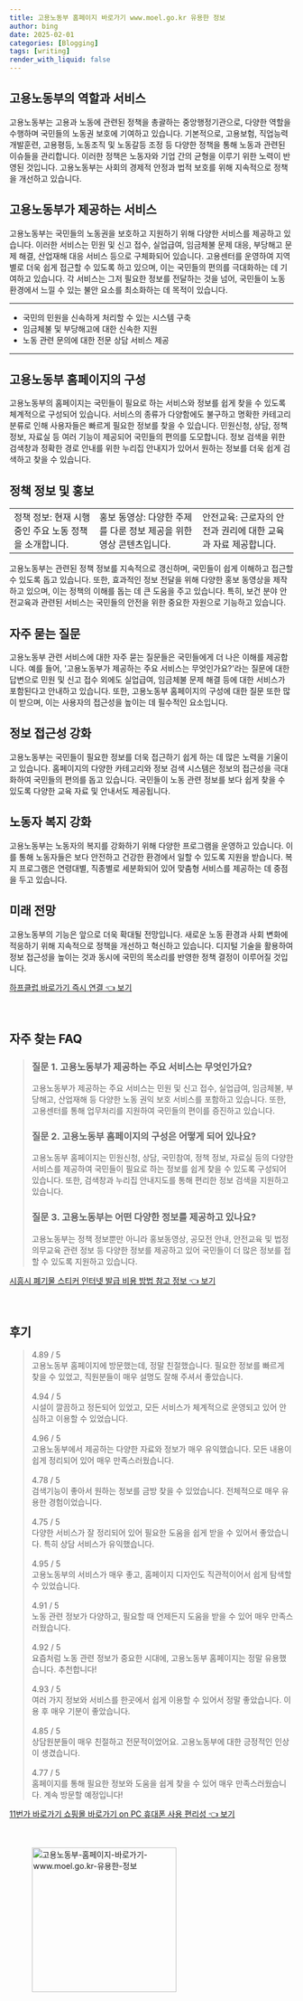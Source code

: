 ```yaml
---
title: 고용노동부 홈페이지 바로가기 www.moel.go.kr 유용한 정보
author: bing
date: 2025-02-01
categories: [Blogging]
tags: [writing]
render_with_liquid: false
---
```



<h2 id='고용노동부의_역할과_서비스'>고용노동부의 역할과 서비스</h2>

<p>고용노동부는 고용과 노동에 관련된 정책을 총괄하는 중앙행정기관으로, 다양한 역할을 수행하며 국민들의 노동권 보호에 기여하고 있습니다. 기본적으로, 고용보험, 직업능력개발훈련, 고용평등, 노동조직 및 노동갈등 조정 등 다양한 정책을 통해 노동과 관련된 이슈들을 관리합니다. 이러한 정책은 노동자와 기업 간의 균형을 이루기 위한 노력이 반영된 것입니다. 고용노동부는 사회의 경제적 안정과 법적 보호를 위해 지속적으로 정책을 개선하고 있습니다.</p>

<h2 id='고용노동부가_제공하는_서비스'>고용노동부가 제공하는 서비스</h2>

<p>고용노동부는 국민들의 노동권을 보호하고 지원하기 위해 다양한 서비스를 제공하고 있습니다. 이러한 서비스는 민원 및 신고 접수, 실업급여, 임금체불 문제 대응, 부당해고 문제 해결, 산업재해 대응 서비스 등으로 구체화되어 있습니다. 고용센터를 운영하여 지역별로 더욱 쉽게 접근할 수 있도록 하고 있으며, 이는 국민들의 편의를 극대화하는 데 기여하고 있습니다. 각 서비스는 그저 필요한 정보를 전달하는 것을 넘어, 국민들이 노동 환경에서 느낄 수 있는 불안 요소를 최소화하는 데 목적이 있습니다.</p>

<hr />

<ul>
    <li>국민의 민원을 신속하게 처리할 수 있는 시스템 구축</li>
    <li>임금체불 및 부당해고에 대한 신속한 지원</li>
    <li>노동 관련 문의에 대한 전문 상담 서비스 제공</li>
</ul>

<hr />

<h2 id='고용노동부_홈페이지의_구성'>고용노동부 홈페이지의 구성</h2>

<p>고용노동부의 홈페이지는 국민들이 필요로 하는 서비스와 정보를 쉽게 찾을 수 있도록 체계적으로 구성되어 있습니다. 서비스의 종류가 다양함에도 불구하고 명확한 카테고리 분류로 인해 사용자들은 빠르게 필요한 정보를 찾을 수 있습니다. 민원신청, 상담, 정책 정보, 자료실 등 여러 기능이 제공되어 국민들의 편의를 도모합니다. 정보 검색을 위한 검색창과 정확한 경로 안내를 위한 누리집 안내지가 있어서 원하는 정보를 더욱 쉽게 검색하고 찾을 수 있습니다.</p>

<h2 id='정책_정보_및_홍보'>정책 정보 및 홍보</h2>

<table>
    <tr>
        <td>정책 정보: 현재 시행 중인 주요 노동 정책을 소개합니다.</td>
        <td>홍보 동영상: 다양한 주제를 다룬 정보 제공을 위한 영상 콘텐츠입니다.</td>
        <td>안전교육: 근로자의 안전과 권리에 대한 교육과 자료 제공합니다.</td>
    </tr>
</table>

<p>고용노동부는 관련된 정책 정보를 지속적으로 갱신하며, 국민들이 쉽게 이해하고 접근할 수 있도록 돕고 있습니다. 또한, 효과적인 정보 전달을 위해 다양한 홍보 동영상을 제작하고 있으며, 이는 정책의 이해를 돕는 데 큰 도움을 주고 있습니다. 특히, 보건 분야 안전교육과 관련된 서비스는 국민들의 안전을 위한 중요한 자원으로 기능하고 있습니다.</p>

<h2 id='자주_묻는_질문'>자주 묻는 질문</h2>

<p>고용노동부 관련 서비스에 대한 자주 묻는 질문들은 국민들에게 더 나은 이해를 제공합니다. 예를 들어, '고용노동부가 제공하는 주요 서비스는 무엇인가요?'라는 질문에 대한 답변으로 민원 및 신고 접수 외에도 실업급여, 임금체불 문제 해결 등에 대한 서비스가 포함된다고 안내하고 있습니다. 또한, 고용노동부 홈페이지의 구성에 대한 질문 또한 많이 받으며, 이는 사용자의 접근성을 높이는 데 필수적인 요소입니다.</p>

<h2 id='정보_접근성_강화'>정보 접근성 강화</h2>

<p>고용노동부는 국민들이 필요한 정보를 더욱 접근하기 쉽게 하는 데 많은 노력을 기울이고 있습니다. 홈페이지의 다양한 카테고리와 정보 검색 시스템은 정보의 접근성을 극대화하여 국민들의 편의를 돕고 있습니다. 국민들이 노동 관련 정보를 보다 쉽게 찾을 수 있도록 다양한 교육 자료 및 안내서도 제공됩니다.</p>

<h2 id='노동자_복지_강화'>노동자 복지 강화</h2>

<p>고용노동부는 노동자의 복지를 강화하기 위해 다양한 프로그램을 운영하고 있습니다. 이를 통해 노동자들은 보다 안전하고 건강한 환경에서 일할 수 있도록 지원을 받습니다. 복지 프로그램은 연령대별, 직종별로 세분화되어 있어 맞춤형 서비스를 제공하는 데 중점을 두고 있습니다.</p>

<h2 id='미래_전망'>미래 전망</h2>

<p>고용노동부의 기능은 앞으로 더욱 확대될 전망입니다. 새로운 노동 환경과 사회 변화에 적응하기 위해 지속적으로 정책을 개선하고 혁신하고 있습니다. 디지털 기술을 활용하여 정보 접근성을 높이는 것과 동시에 국민의 목소리를 반영한 정책 결정이 이루어질 것입니다.</p>


<p><a class="click-button" title="하프클럽 바로가기 즉시 연결" href="https://purplelist.github.io/posts/%ED%95%98%ED%94%84%ED%81%B4%EB%9F%BD-%EB%B0%94%EB%A1%9C%EA%B0%80%EA%B8%B0-%EC%A6%89%EC%8B%9C-%EC%97%B0%EA%B2%B0/" rel="dofollow">하프클럽 바로가기 즉시 연결 👈 보기</a></p><br>
<h2 id='자주_찾는_FAQ'>자주 찾는 FAQ</h2>
<div itemscope="" itemtype="https://schema.org/FAQPage"> 
<blockquote> 
<div itemscope="" itemprop="mainEntity" itemtype="https://schema.org/Question"> 
<h3 itemprop="name">질문 1. 고용노동부가 제공하는 주요 서비스는 무엇인가요?</h3> 
<div itemscope="" itemprop="acceptedAnswer" itemtype="https://schema.org/Answer"> 
<span itemprop="text"> 
<p>고용노동부가 제공하는 주요 서비스는 민원 및 신고 접수, 실업급여, 임금체불, 부당해고, 산업재해 등 다양한 노동 권익 보호 서비스를 포함하고 있습니다. 또한, 고용센터를 통해 업무처리를 지원하여 국민들의 편이를 증진하고 있습니다.</p> 
</span> 
</div> 
</div> 
<div itemscope="" itemprop="mainEntity" itemtype="https://schema.org/Question"> 
<h3 itemprop="name">질문 2. 고용노동부 홈페이지의 구성은 어떻게 되어 있나요?</h3> 
<div itemscope="" itemprop="acceptedAnswer" itemtype="https://schema.org/Answer"> 
<span itemprop="text"> 
<p>고용노동부 홈페이지는 민원신청, 상담, 국민참여, 정책 정보, 자료실 등의 다양한 서비스를 제공하여 국민들이 필요로 하는 정보를 쉽게 찾을 수 있도록 구성되어 있습니다. 또한, 검색창과 누리집 안내지도를 통해 편리한 정보 검색을 지원하고 있습니다.</p> 
</span> 
</div> 
</div> 
<div itemscope="" itemprop="mainEntity" itemtype="https://schema.org/Question"> 
<h3 itemprop="name">질문 3. 고용노동부는 어떤 다양한 정보를 제공하고 있나요?</h3> 
<div itemscope="" itemprop="acceptedAnswer" itemtype="https://schema.org/Answer"> 
<span itemprop="text"> 
<p>고용노동부는 정책 정보뿐만 아니라 홍보동영상, 공모전 안내, 안전교육 및 법정의무교육 관련 정보 등 다양한 정보를 제공하고 있어 국민들이 더 많은 정보를 접할 수 있도록 지원하고 있습니다.</p> 
</span> 
</div> 
</div> 
</blockquote> 
</div>
<p><a class="click-button" title="시흥시 폐기물 스티커 인터넷 발급 비용 방법 참고 정보" href="https://purplelist.github.io/posts/%EC%8B%9C%ED%9D%A5%EC%8B%9C-%ED%8F%90%EA%B8%B0%EB%AC%BC-%EC%8A%A4%ED%8B%B0%EC%BB%A4-%EC%9D%B8%ED%84%B0%EB%84%B7-%EB%B0%9C%EA%B8%89-%EB%B9%84%EC%9A%A9-%EB%B0%A9%EB%B2%95-%EC%B0%B8%EA%B3%A0-%EC%A0%95%EB%B3%B4/" rel="dofollow">시흥시 폐기물 스티커 인터넷 발급 비용 방법 참고 정보 👈 보기</a></p><br>
<h2 id='후기'>후기</h2>
<div itemscope itemtype="https://schema.org/Product">
  <blockquote>
  <div itemprop="review" itemscope itemtype="https://schema.org/Review">
      <div itemprop="reviewRating" itemscope itemtype="https://schema.org/Rating"> <span itemprop="ratingValue">4.89</span> / <span itemprop="bestRating">5</span> </div>
      <span itemprop="reviewBody">고용노동부 홈페이지에 방문했는데, 정말 친절했습니다. 필요한 정보를 빠르게 찾을 수 있었고, 직원분들이 매우 설명도 잘해 주셔서 좋았습니다.</span>
  </div>
  <br>
  <div itemprop="review" itemscope itemtype="https://schema.org/Review">
      <div itemprop="reviewRating" itemscope itemtype="https://schema.org/Rating"> <span itemprop="ratingValue">4.94</span> / <span itemprop="bestRating">5</span> </div>
      <span itemprop="reviewBody">시설이 깔끔하고 정돈되어 있었고, 모든 서비스가 체계적으로 운영되고 있어 안심하고 이용할 수 있었습니다.</span>
  </div>
  <br>
  <div itemprop="review" itemscope itemtype="https://schema.org/Review">
      <div itemprop="reviewRating" itemscope itemtype="https://schema.org/Rating"> <span itemprop="ratingValue">4.96</span> / <span itemprop="bestRating">5</span> </div>
      <span itemprop="reviewBody">고용노동부에서 제공하는 다양한 자료와 정보가 매우 유익했습니다. 모든 내용이 쉽게 정리되어 있어 매우 만족스러웠습니다.</span>
  </div>
  <br>
  <div itemprop="review" itemscope itemtype="https://schema.org/Review">
      <div itemprop="reviewRating" itemscope itemtype="https://schema.org/Rating"> <span itemprop="ratingValue">4.78</span> / <span itemprop="bestRating">5</span> </div>
      <span itemprop="reviewBody">검색기능이 좋아서 원하는 정보를 금방 찾을 수 있었습니다. 전체적으로 매우 유용한 경험이었습니다.</span>
  </div>
  <br>
  <div itemprop="review" itemscope itemtype="https://schema.org/Review">
      <div itemprop="reviewRating" itemscope itemtype="https://schema.org/Rating"> <span itemprop="ratingValue">4.75</span> / <span itemprop="bestRating">5</span> </div>
      <span itemprop="reviewBody">다양한 서비스가 잘 정리되어 있어 필요한 도움을 쉽게 받을 수 있어서 좋았습니다. 특히 상담 서비스가 유익했습니다.</span>
  </div>
  <br>
  <div itemprop="review" itemscope itemtype="https://schema.org/Review">
      <div itemprop="reviewRating" itemscope itemtype="https://schema.org/Rating"> <span itemprop="ratingValue">4.95</span> / <span itemprop="bestRating">5</span> </div>
      <span itemprop="reviewBody">고용노동부의 서비스가 매우 좋고, 홈페이지 디자인도 직관적이어서 쉽게 탐색할 수 있었습니다.</span>
  </div>
  <br>
  <div itemprop="review" itemscope itemtype="https://schema.org/Review">
      <div itemprop="reviewRating" itemscope itemtype="https://schema.org/Rating"> <span itemprop="ratingValue">4.91</span> / <span itemprop="bestRating">5</span> </div>
      <span itemprop="reviewBody">노동 관련 정보가 다양하고, 필요할 때 언제든지 도움을 받을 수 있어 매우 만족스러웠습니다.</span>
  </div>
  <br>
  <div itemprop="review" itemscope itemtype="https://schema.org/Review">
      <div itemprop="reviewRating" itemscope itemtype="https://schema.org/Rating"> <span itemprop="ratingValue">4.92</span> / <span itemprop="bestRating">5</span> </div>
      <span itemprop="reviewBody">요즘처럼 노동 관련 정보가 중요한 시대에, 고용노동부 홈페이지는 정말 유용했습니다. 추천합니다!</span>
  </div>
  <br>
  <div itemprop="review" itemscope itemtype="https://schema.org/Review">
      <div itemprop="reviewRating" itemscope itemtype="https://schema.org/Rating"> <span itemprop="ratingValue">4.93</span> / <span itemprop="bestRating">5</span> </div>
      <span itemprop="reviewBody">여러 가지 정보와 서비스를 한곳에서 쉽게 이용할 수 있어서 정말 좋았습니다. 이용 후 매우 기분이 좋았습니다.</span>
  </div>
  <br>
  <div itemprop="review" itemscope itemtype="https://schema.org/Review">
      <div itemprop="reviewRating" itemscope itemtype="https://schema.org/Rating"> <span itemprop="ratingValue">4.85</span> / <span itemprop="bestRating">5</span> </div>
      <span itemprop="reviewBody">상담원분들이 매우 친절하고 전문적이었어요. 고용노동부에 대한 긍정적인 인상이 생겼습니다.</span>
  </div>
  <br>
  <div itemprop="review" itemscope itemtype="https://schema.org/Review">
      <div itemprop="reviewRating" itemscope itemtype="https://schema.org/Rating"> <span itemprop="ratingValue">4.77</span> / <span itemprop="bestRating">5</span> </div>
      <span itemprop="reviewBody">홈페이지를 통해 필요한 정보와 도움을 쉽게 찾을 수 있어 매우 만족스러웠습니다. 계속 방문할 예정입니다!</span>
  </div>
  </blockquote>
</div>
<p><a class="click-button" title="11번가 바로가기 쇼핑몰 바로가기 on PC 휴대폰 사용 편리성" href="https://purplelist.github.io/posts/11%EB%B2%88%EA%B0%80-%EB%B0%94%EB%A1%9C%EA%B0%80%EA%B8%B0-%EC%87%BC%ED%95%91%EB%AA%B0-%EB%B0%94%EB%A1%9C%EA%B0%80%EA%B8%B0-on-PC-%ED%9C%B4%EB%8C%80%ED%8F%B0-%EC%82%AC%EC%9A%A9-%ED%8E%B8%EB%A6%AC%EC%84%B1/" rel="dofollow">11번가 바로가기 쇼핑몰 바로가기 on PC 휴대폰 사용 편리성 👈 보기</a></p><br>
<figure class="image"><img src="https://purplelist.github.io/assets/img/thumbnail/고용노동부-홈페이지-바로가기-www.moel.go.kr-유용한-정보.webp" alt="고용노동부-홈페이지-바로가기-www.moel.go.kr-유용한-정보" width="256" height="256"></figure>